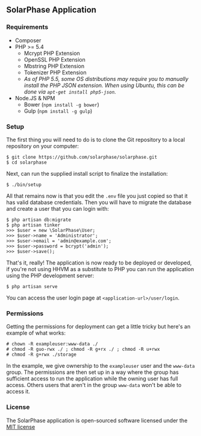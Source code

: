## SolarPhase Application

### Requirements

* Composer
* PHP >= 5.4
  * Mcrypt PHP Extension
  * OpenSSL PHP Extension
  * Mbstring PHP Extension
  * Tokenizer PHP Extension
  * _As of PHP 5.5, some OS distributions may require you to manually install
the PHP JSON extension. When using Ubuntu, this can be done via `apt-get install
php5-json`._
* Node.JS & NPM
  * Bower (`npm install -g bower`)
  * Gulp (`npm install -g gulp`)

### Setup

The first thing you will need to do is to clone the Git repository to a local
repository on your computer:

    $ git clone https://github.com/solarphase/solarphase.git
    $ cd solarphase

Next, can run the supplied install script to finalize the installation:

    $ ./bin/setup

All that remains now is that you edit the `.env` file you just copied so that it
has valid database credentials. Then you will have to migrate the database and
create a user that you can login with:

    $ php artisan db:migrate
    $ php artisan tinker
    >>> $user = new \SolarPhase\User;
    >>> $user->name = 'Administrator';
    >>> $user->email = 'admin@example.com';
    >>> $user->password = bcrypt('admin');
    >>> $user->save();

That's it, really! The application is now ready to be deployed or developed, if
you're not using HHVM as a substitute to PHP you can run the application using
the PHP development server:

    $ php artisan serve

You can access the user login page at `<application-url>/user/login`.

### Permissions

Getting the permissions for deployment can get a little tricky but here's an
example of what works:

    # chown -R exampleuser:www-data ./
    # chmod -R guo-rwx ./ ; chmod -R g+rx ./ ; chmod -R u+rwx
    # chmod -R g+rwx ./storage

In the example, we give ownership to the `exampleuser` user and the `www-data`
group. The permissions are then set up in a way where the group has sufficient
access to run the application while the owning user has full access. Others
users that aren't in the group `www-data` won't be able to access it.

### License

The SolarPhase application is open-sourced software licensed under the
[MIT license](http://opensource.org/licenses/MIT)
